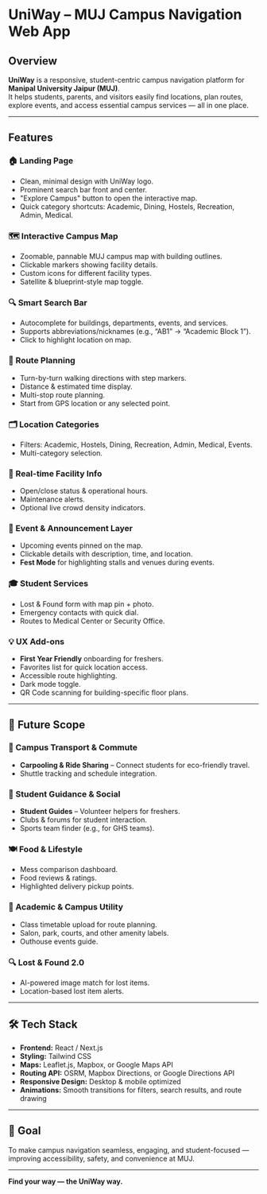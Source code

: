 #  UniWay – MUJ Campus Navigation Web App

##  Overview
**UniWay** is a responsive, student-centric campus navigation platform for **Manipal University Jaipur (MUJ)**.  
It helps students, parents, and visitors easily find locations, plan routes, explore events, and access essential campus services — all in one place.

---

## Features

### 🏠 Landing Page
- Clean, minimal design with UniWay logo.
- Prominent search bar front and center.
- "Explore Campus" button to open the interactive map.
- Quick category shortcuts: Academic, Dining, Hostels, Recreation, Admin, Medical.

### 🗺 Interactive Campus Map
- Zoomable, pannable MUJ campus map with building outlines.
- Clickable markers showing facility details.
- Custom icons for different facility types.
- Satellite & blueprint-style map toggle.

### 🔍 Smart Search Bar
- Autocomplete for buildings, departments, events, and services.
- Supports abbreviations/nicknames (e.g., “AB1” → “Academic Block 1”).
- Click to highlight location on map.

### 🚶 Route Planning
- Turn-by-turn walking directions with step markers.
- Distance & estimated time display.
- Multi-stop route planning.
- Start from GPS location or any selected point.

### 🗂 Location Categories
- Filters: Academic, Hostels, Dining, Recreation, Admin, Medical, Events.
- Multi-category selection.

### 📢 Real-time Facility Info
- Open/close status & operational hours.
- Maintenance alerts.
- Optional live crowd density indicators.

### 🎉 Event & Announcement Layer
- Upcoming events pinned on the map.
- Clickable details with description, time, and location.
- **Fest Mode** for highlighting stalls and venues during events.

### 🎓 Student Services
- Lost & Found form with map pin + photo.
- Emergency contacts with quick dial.
- Routes to Medical Center or Security Office.

### 💡 UX Add-ons
- **First Year Friendly** onboarding for freshers.
- Favorites list for quick location access.
- Accessible route highlighting.
- Dark mode toggle.
- QR Code scanning for building-specific floor plans.

---

## 🚀 Future Scope

### 🚌 Campus Transport & Commute
- **Carpooling & Ride Sharing** – Connect students for eco-friendly travel.
- Shuttle tracking and schedule integration.

### 🧭 Student Guidance & Social
- **Student Guides** – Volunteer helpers for freshers.
- Clubs & forums for student interaction.
- Sports team finder (e.g., for GHS teams).

### 🍽 Food & Lifestyle
- Mess comparison dashboard.
- Food reviews & ratings.
- Highlighted delivery pickup points.

### 🏫 Academic & Campus Utility
- Class timetable upload for route planning.
- Salon, park, courts, and other amenity labels.
- Outhouse events guide.

### 🔍 Lost & Found 2.0
- AI-powered image match for lost items.
- Location-based lost item alerts.

---

## 🛠 Tech Stack
- **Frontend:** React / Next.js
- **Styling:** Tailwind CSS
- **Maps:** Leaflet.js, Mapbox, or Google Maps API
- **Routing API:** OSRM, Mapbox Directions, or Google Directions API
- **Responsive Design:** Desktop & mobile optimized
- **Animations:** Smooth transitions for filters, search results, and route drawing

---

## 🎯 Goal
To make campus navigation seamless, engaging, and student-focused —  
improving accessibility, safety, and convenience at MUJ.

---


**Find your way — the UniWay way.**
